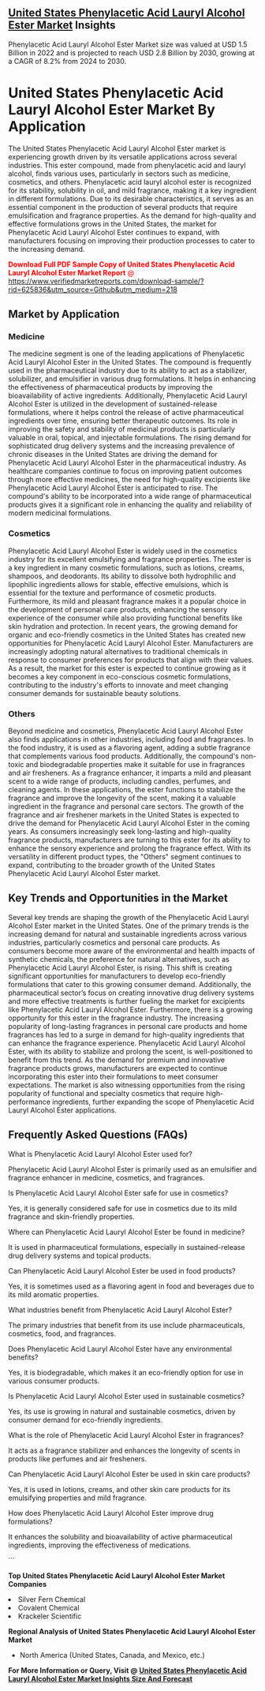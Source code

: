 <h2><a href="https://www.verifiedmarketreports.com/download-sample/?rid=625836&amp;utm_source=Github&amp;utm_medium=218" target="_blank">United States Phenylacetic Acid Lauryl Alcohol Ester Market</a> Insights</h2><p>Phenylacetic Acid Lauryl Alcohol Ester Market size was valued at USD 1.5 Billion in 2022 and is projected to reach USD 2.8 Billion by 2030, growing at a CAGR of 8.2% from 2024 to 2030.</p><p> <h1>United States Phenylacetic Acid Lauryl Alcohol Ester Market By Application</h1> <p>The United States Phenylacetic Acid Lauryl Alcohol Ester market is experiencing growth driven by its versatile applications across several industries. This ester compound, made from phenylacetic acid and lauryl alcohol, finds various uses, particularly in sectors such as medicine, cosmetics, and others. Phenylacetic acid lauryl alcohol ester is recognized for its stability, solubility in oil, and mild fragrance, making it a key ingredient in different formulations. Due to its desirable characteristics, it serves as an essential component in the production of several products that require emulsification and fragrance properties. As the demand for high-quality and effective formulations grows in the United States, the market for Phenylacetic Acid Lauryl Alcohol Ester continues to expand, with manufacturers focusing on improving their production processes to cater to the increasing demand. <p><span class=""><span style="color: #ff0000;"><strong>Download Full PDF Sample Copy of United States Phenylacetic Acid Lauryl Alcohol Ester Market Report</strong> @ </span><a href="https://www.verifiedmarketreports.com/download-sample/?rid=625836&amp;utm_source=Github&amp;utm_medium=218" target="_blank">https://www.verifiedmarketreports.com/download-sample/?rid=625836&amp;utm_source=Github&amp;utm_medium=218</a></span></p></p> <h2>Market by Application</h2> <h3>Medicine</h3> <p>The medicine segment is one of the leading applications of Phenylacetic Acid Lauryl Alcohol Ester in the United States. The compound is frequently used in the pharmaceutical industry due to its ability to act as a stabilizer, solubilizer, and emulsifier in various drug formulations. It helps in enhancing the effectiveness of pharmaceutical products by improving the bioavailability of active ingredients. Additionally, Phenylacetic Acid Lauryl Alcohol Ester is utilized in the development of sustained-release formulations, where it helps control the release of active pharmaceutical ingredients over time, ensuring better therapeutic outcomes. Its role in improving the safety and stability of medicinal products is particularly valuable in oral, topical, and injectable formulations. The rising demand for sophisticated drug delivery systems and the increasing prevalence of chronic diseases in the United States are driving the demand for Phenylacetic Acid Lauryl Alcohol Ester in the pharmaceutical industry. As healthcare companies continue to focus on improving patient outcomes through more effective medicines, the need for high-quality excipients like Phenylacetic Acid Lauryl Alcohol Ester is anticipated to rise. The compound's ability to be incorporated into a wide range of pharmaceutical products gives it a significant role in enhancing the quality and reliability of modern medicinal formulations. <h3>Cosmetics</h3> <p>Phenylacetic Acid Lauryl Alcohol Ester is widely used in the cosmetics industry for its excellent emulsifying and fragrance properties. The ester is a key ingredient in many cosmetic formulations, such as lotions, creams, shampoos, and deodorants. Its ability to dissolve both hydrophilic and lipophilic ingredients allows for stable, effective emulsions, which is essential for the texture and performance of cosmetic products. Furthermore, its mild and pleasant fragrance makes it a popular choice in the development of personal care products, enhancing the sensory experience of the consumer while also providing functional benefits like skin hydration and protection. In recent years, the growing demand for organic and eco-friendly cosmetics in the United States has created new opportunities for Phenylacetic Acid Lauryl Alcohol Ester. Manufacturers are increasingly adopting natural alternatives to traditional chemicals in response to consumer preferences for products that align with their values. As a result, the market for this ester is expected to continue growing as it becomes a key component in eco-conscious cosmetic formulations, contributing to the industry's efforts to innovate and meet changing consumer demands for sustainable beauty solutions. <h3>Others</h3> <p>Beyond medicine and cosmetics, Phenylacetic Acid Lauryl Alcohol Ester also finds applications in other industries, including food and fragrances. In the food industry, it is used as a flavoring agent, adding a subtle fragrance that complements various food products. Additionally, the compound's non-toxic and biodegradable properties make it suitable for use in fragrances and air fresheners. As a fragrance enhancer, it imparts a mild and pleasant scent to a wide range of products, including candles, perfumes, and cleaning agents. In these applications, the ester functions to stabilize the fragrance and improve the longevity of the scent, making it a valuable ingredient in the fragrance and personal care sectors. The growth of the fragrance and air freshener markets in the United States is expected to drive the demand for Phenylacetic Acid Lauryl Alcohol Ester in the coming years. As consumers increasingly seek long-lasting and high-quality fragrance products, manufacturers are turning to this ester for its ability to enhance the sensory experience and prolong the fragrance effect. With its versatility in different product types, the "Others" segment continues to expand, contributing to the broader growth of the United States Phenylacetic Acid Lauryl Alcohol Ester market. <h2>Key Trends and Opportunities in the Market</h2> <p>Several key trends are shaping the growth of the Phenylacetic Acid Lauryl Alcohol Ester market in the United States. One of the primary trends is the increasing demand for natural and sustainable ingredients across various industries, particularly cosmetics and personal care products. As consumers become more aware of the environmental and health impacts of synthetic chemicals, the preference for natural alternatives, such as Phenylacetic Acid Lauryl Alcohol Ester, is rising. This shift is creating significant opportunities for manufacturers to develop eco-friendly formulations that cater to this growing consumer demand. Additionally, the pharmaceutical sector’s focus on creating innovative drug delivery systems and more effective treatments is further fueling the market for excipients like Phenylacetic Acid Lauryl Alcohol Ester. Furthermore, there is a growing opportunity for this ester in the fragrance industry. The increasing popularity of long-lasting fragrances in personal care products and home fragrances has led to a surge in demand for high-quality ingredients that can enhance the fragrance experience. Phenylacetic Acid Lauryl Alcohol Ester, with its ability to stabilize and prolong the scent, is well-positioned to benefit from this trend. As the demand for premium and innovative fragrance products grows, manufacturers are expected to continue incorporating this ester into their formulations to meet consumer expectations. The market is also witnessing opportunities from the rising popularity of functional and specialty cosmetics that require high-performance ingredients, further expanding the scope of Phenylacetic Acid Lauryl Alcohol Ester applications. <h2>Frequently Asked Questions (FAQs)</h2> <p>What is Phenylacetic Acid Lauryl Alcohol Ester used for?</p> <p>Phenylacetic Acid Lauryl Alcohol Ester is primarily used as an emulsifier and fragrance enhancer in medicine, cosmetics, and fragrances.</p> <p>Is Phenylacetic Acid Lauryl Alcohol Ester safe for use in cosmetics?</p> <p>Yes, it is generally considered safe for use in cosmetics due to its mild fragrance and skin-friendly properties.</p> <p>Where can Phenylacetic Acid Lauryl Alcohol Ester be found in medicine?</p> <p>It is used in pharmaceutical formulations, especially in sustained-release drug delivery systems and topical products.</p> <p>Can Phenylacetic Acid Lauryl Alcohol Ester be used in food products?</p> <p>Yes, it is sometimes used as a flavoring agent in food and beverages due to its mild aromatic properties.</p> <p>What industries benefit from Phenylacetic Acid Lauryl Alcohol Ester?</p> <p>The primary industries that benefit from its use include pharmaceuticals, cosmetics, food, and fragrances.</p> <p>Does Phenylacetic Acid Lauryl Alcohol Ester have any environmental benefits?</p> <p>Yes, it is biodegradable, which makes it an eco-friendly option for use in various consumer products.</p> <p>Is Phenylacetic Acid Lauryl Alcohol Ester used in sustainable cosmetics?</p> <p>Yes, its use is growing in natural and sustainable cosmetics, driven by consumer demand for eco-friendly ingredients.</p> <p>What is the role of Phenylacetic Acid Lauryl Alcohol Ester in fragrances?</p> <p>It acts as a fragrance stabilizer and enhances the longevity of scents in products like perfumes and air fresheners.</p> <p>Can Phenylacetic Acid Lauryl Alcohol Ester be used in skin care products?</p> <p>Yes, it is used in lotions, creams, and other skin care products for its emulsifying properties and mild fragrance.</p> <p>How does Phenylacetic Acid Lauryl Alcohol Ester improve drug formulations?</p> <p>It enhances the solubility and bioavailability of active pharmaceutical ingredients, improving the effectiveness of medications.</p> ```</p><p><strong>Top United States Phenylacetic Acid Lauryl Alcohol Ester Market Companies</strong></p><div data-test-id=""><p><li>Silver Fern Chemical</li><li> Covalent Chemical</li><li> Krackeler Scientific</li></p><div><strong>Regional Analysis of&nbsp;United States Phenylacetic Acid Lauryl Alcohol Ester Market</strong></div><ul><li dir="ltr"><p dir="ltr">North America&nbsp;(United States, Canada, and Mexico, etc.)</p></li></ul><p><strong>For More Information or Query, Visit @&nbsp;</strong><strong><a href="https://www.verifiedmarketreports.com/product/phenylacetic-acid-lauryl-alcohol-ester-market/?utm_source=Github&amp;utm_medium=218" target="_blank">United States Phenylacetic Acid Lauryl Alcohol Ester Market Insights Size And Forecast</a></strong></p></div>
